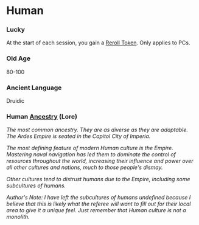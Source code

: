 # Human
### Lucky
At the start of each session, you gain a [Reroll Token](../../Game%20Procedures/Dice%20Rolls/Reroll%20Tokens.md). Only applies to PCs.
### Old Age
80-100
### Ancient Language
Druidic

### Human [Ancestry](Ancestry.md) (Lore)
*The most common ancestry. They are as diverse as they are adaptable. The Ardes Empire is seated in the Capitol City of Imperia.*

*The most defining feature of modern Human culture is the Empire. Mastering naval navigation has led them to dominate the control of resources throughout the world, increasing their influence and power over all other cultures and nations, much to those people's dismay.* 

*Other cultures tend to distrust humans due to the Empire, including some subcultures of humans.*

*Author's Note:*
*I have left the subcultures of humans undefined because I believe that this is likely what the referee will want to fill out for their local area to give it a unique feel. Just remember that Human culture is not a monolith.*